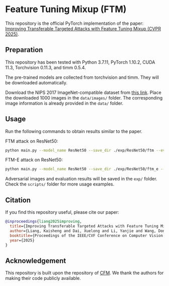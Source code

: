 # Feature Tuning Mixup (FTM)

This repository is the official PyTorch implementation of the paper: [Improving Transferable Targeted Attacks with Feature Tuning Mixup (CVPR 2025)](https://arxiv.org/abs/2411.15553).


## Preparation
This repository has been tested with Python 3.7.11, PyTorch 1.10.2, CUDA 11.3, Torchvision 0.11.3, and timm 0.5.4.

The pre-trained models are collected from torchvision and timm. They will be downloaded automatically.

Download the NIPS 2017 ImageNet-compatible dataset from [this link](https://drive.google.com/file/d/115joj6MwnKHjatXW4Yb3uoO0PTCwOmQj/view?usp=sharing).
Place the downloaded 1000 images in the `data/images/` folder. The corresponding image information is already provided in the `data/` folder.


## Usage
Run the following commands to obtain results similar to the paper.

FTM attack on ResNet50:
```bash
python main.py --model_name ResNet50 --save_dir ./exp/ResNet50/ftm --eval
```

FTM-E attack on ResNet50:
```bash
python main.py --model_name ResNet50 --save_dir ./exp/ResNet50/ftm_e --ensemble_size 2 --eval
```

Adversarial images and evaluation results will be saved in the `exp/` folder. Check the `scripts/` folder for more usage examples.


## Citation
If you find this repository useful, please cite our paper:

```bibtex
@inproceedings{liang2025improving,
  title={Improving Transferable Targeted Attacks with Feature Tuning Mixup},
  author={Liang, Kaisheng and Dai, Xuelong and Li, Yanjie and Wang, Dong and Xiao, Bin},
  booktitle={Proceedings of the IEEE/CVF Conference on Computer Vision and Pattern Recognition},
  year={2025}
}
```


## Acknowledgement
This repository is built upon the repository of [CFM](https://github.com/dreamflake/CFM). We thank the authors for making their code publicly available.